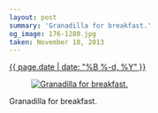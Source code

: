 ```yaml
---
layout: post
summary: 'Granadilla for breakfast.'
og_image: 176-1280.jpg
taken: November 10, 2013
---
```


<div class="post">
 <time>
  <a href="/176">
   {{ page.date | date: "%B %-d, %Y" }}
  </a>
 </time>
 <a href="/176">
  <figure data-taken="11/10/2013">
   <img alt="Granadilla for breakfast." sizes="(min-width: 700px) 50vw, calc(100vw - 2rem)" src="{{ site.assets_url }}/176-640.jpg" srcset="{{ site.assets_url }}/176-1280.jpg 1280w, {{ site.assets_url }}/176-960.jpg 960w, {{ site.assets_url }}/176-640.jpg 640w, {{ site.assets_url }}/176-320.jpg 320w"/>
  </figure>
 </a>
 <span>
  Granadilla for breakfast.
 </span>
</div>
